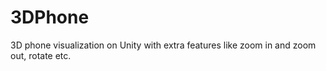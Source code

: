 # 3DPhone
3D phone visualization on Unity with extra features like zoom in and zoom out, rotate etc. 
